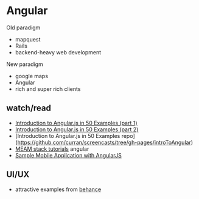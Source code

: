 # Angular

Old paradigm
- mapquest
- Rails
- backend-heavy web development

New paradigm
- google maps
- Angular
- rich and super rich clients

## watch/read

- [Introduction to Angular.js in 50 Examples (part 1)](https://www.youtube.com/watch?v=TRrL5j3MIvo)
- [Introduction to Angular.js in 50 Examples (part 2)](https://www.youtube.com/watch?v=6J08m1H2BME)
- [Introduction to Angular.js in 50 Examples repo] (https://github.com/curran/screencasts/tree/gh-pages/introToAngular)
- [MEAM stack tutorials](https://www.youtube.com/playlist?list=PLoYCgNOIyGAApoDfJHjmMgGNlYenKg5jO) angular
- [Sample Mobile Application with AngularJS](http://coenraets.org/blog/2013/11/sample-mobile-application-with-angularjs/)

## UI/UX

- attractive examples from [behance](https://www.behance.net/)
